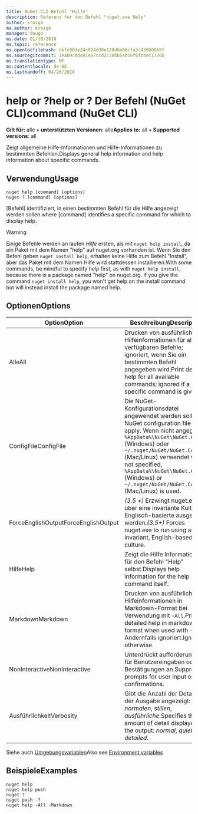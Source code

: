 ```yaml
---
title: NuGet-CLI-Befehl "Hilfe"
description: Referenz für den Befehl "nuget.exe Help"
author: kraigb
ms.author: kraigb
manager: douge
ms.date: 01/18/2018
ms.topic: reference
ms.openlocfilehash: dbfc803e24c824d30e128d6e86cfa3c43660668f
ms.sourcegitcommit: 3eab9c4dd41ea7ccd2c28bb5ab16f6fbbec13708
ms.translationtype: MT
ms.contentlocale: de-DE
ms.lasthandoff: 04/26/2018
---
```

# <a name="help-or--command-nuget-cli"></a><span data-ttu-id="72bec-103">help or ?</span><span class="sxs-lookup"><span data-stu-id="72bec-103">help or ?</span></span> <span data-ttu-id="72bec-104">Der Befehl (NuGet CLI)</span><span class="sxs-lookup"><span data-stu-id="72bec-104">command (NuGet CLI)</span></span>

<span data-ttu-id="72bec-105">**Gilt für:** alle &bullet; **unterstützten Versionen**: alle</span><span class="sxs-lookup"><span data-stu-id="72bec-105">**Applies to:** all &bullet; **Supported versions**: all</span></span>

<span data-ttu-id="72bec-106">Zeigt allgemeine Hilfe-Informationen und Hilfe-Informationen zu bestimmten Befehlen.</span><span class="sxs-lookup"><span data-stu-id="72bec-106">Displays general help information and help information about specific commands.</span></span>

## <a name="usage"></a><span data-ttu-id="72bec-107">Verwendung</span><span class="sxs-lookup"><span data-stu-id="72bec-107">Usage</span></span>

```cli
nuget help [command] [options]
nuget ? [command] [options]
```

<span data-ttu-id="72bec-108">[Befehl] identifiziert, in einen bestimmten Befehl für die Hilfe angezeigt werden sollen.</span><span class="sxs-lookup"><span data-stu-id="72bec-108">where [command] identifies a specific command for which to display help.</span></span>

> [!Warning]
> <span data-ttu-id="72bec-109">Einige Befehle werden an laufen *Hilfe* ersten, als mit `nuget help install`, da ein Paket mit dem Namen "help" auf nuget.org vorhanden ist. Wenn Sie den Befehl geben `nuget install help`, erhalten keine Hilfe zum Befehl "Install", aber das Paket mit dem Namen Hilfe wird stattdessen installieren.</span><span class="sxs-lookup"><span data-stu-id="72bec-109">With some commands, be mindful to specify *help* first, as with `nuget help install`, because there is a package named "help" on nuget.org. If you give the command `nuget install help`, you won't get help on the install command but will instead install the package named help.</span></span>

## <a name="options"></a><span data-ttu-id="72bec-110">Optionen</span><span class="sxs-lookup"><span data-stu-id="72bec-110">Options</span></span>

| <span data-ttu-id="72bec-111">Option</span><span class="sxs-lookup"><span data-stu-id="72bec-111">Option</span></span> | <span data-ttu-id="72bec-112">Beschreibung</span><span class="sxs-lookup"><span data-stu-id="72bec-112">Description</span></span> |
| --- | --- |
| <span data-ttu-id="72bec-113">Alle</span><span class="sxs-lookup"><span data-stu-id="72bec-113">All</span></span> | <span data-ttu-id="72bec-114">Drucken von ausführlichen Hilfeinformationen für alle verfügbaren Befehle; ignoriert, wenn Sie ein bestimmten Befehl angegeben wird.</span><span class="sxs-lookup"><span data-stu-id="72bec-114">Print detailed help for all available commands; ignored if a specific command is given.</span></span> |
| <span data-ttu-id="72bec-115">ConfigFile</span><span class="sxs-lookup"><span data-stu-id="72bec-115">ConfigFile</span></span> | <span data-ttu-id="72bec-116">Die NuGet-Konfigurationsdatei angewendet werden soll.</span><span class="sxs-lookup"><span data-stu-id="72bec-116">The NuGet configuration file to apply.</span></span> <span data-ttu-id="72bec-117">Wenn nicht angegeben, `%AppData%\NuGet\NuGet.Config` (Windows) oder `~/.nuget/NuGet/NuGet.Config` (Mac/Linux) verwendet wird.</span><span class="sxs-lookup"><span data-stu-id="72bec-117">If not specified, `%AppData%\NuGet\NuGet.Config` (Windows) or `~/.nuget/NuGet/NuGet.Config` (Mac/Linux) is used.</span></span>|
| <span data-ttu-id="72bec-118">ForceEnglishOutput</span><span class="sxs-lookup"><span data-stu-id="72bec-118">ForceEnglishOutput</span></span> | <span data-ttu-id="72bec-119">*(3.5 +)*  Erzwingt nuget.exe über eine invariante Kultur Englisch-basierte ausgeführt werden.</span><span class="sxs-lookup"><span data-stu-id="72bec-119">*(3.5+)* Forces nuget.exe to run using an invariant, English-based culture.</span></span> |
| <span data-ttu-id="72bec-120">Hilfe</span><span class="sxs-lookup"><span data-stu-id="72bec-120">Help</span></span> | <span data-ttu-id="72bec-121">Zeigt die Hilfe Informationen für den Befehl "Help" selbst.</span><span class="sxs-lookup"><span data-stu-id="72bec-121">Displays help information for the help command itself.</span></span> |
| <span data-ttu-id="72bec-122">Markdown</span><span class="sxs-lookup"><span data-stu-id="72bec-122">Markdown</span></span> | <span data-ttu-id="72bec-123">Drucken von ausführlichen Hilfeinformationen in Markdown-Format bei Verwendung mit `-All`.</span><span class="sxs-lookup"><span data-stu-id="72bec-123">Print detailed help in markdown format when used with `-All`.</span></span> <span data-ttu-id="72bec-124">Andernfalls ignoriert.</span><span class="sxs-lookup"><span data-stu-id="72bec-124">Ignored otherwise.</span></span> |
| <span data-ttu-id="72bec-125">NonInteractive</span><span class="sxs-lookup"><span data-stu-id="72bec-125">NonInteractive</span></span> | <span data-ttu-id="72bec-126">Unterdrückt aufforderungen für Benutzereingaben oder Bestätigungen an.</span><span class="sxs-lookup"><span data-stu-id="72bec-126">Suppresses prompts for user input or confirmations.</span></span> |
| <span data-ttu-id="72bec-127">Ausführlichkeit</span><span class="sxs-lookup"><span data-stu-id="72bec-127">Verbosity</span></span> | <span data-ttu-id="72bec-128">Gibt die Anzahl der Details in der Ausgabe angezeigt: *normalen*, *stillen*, *ausführliche*.</span><span class="sxs-lookup"><span data-stu-id="72bec-128">Specifies the amount of detail displayed in the output: *normal*, *quiet*, *detailed*.</span></span> |

<span data-ttu-id="72bec-129">Siehe auch [Umgebungsvariablen](cli-ref-environment-variables.md)</span><span class="sxs-lookup"><span data-stu-id="72bec-129">Also see [Environment variables](cli-ref-environment-variables.md)</span></span>

## <a name="examples"></a><span data-ttu-id="72bec-130">Beispiele</span><span class="sxs-lookup"><span data-stu-id="72bec-130">Examples</span></span>

```cli
nuget help
nuget help push
nuget ?
nuget push -?
nuget help -All -Markdown
```
